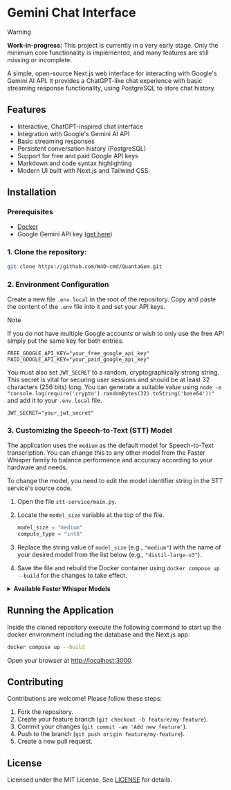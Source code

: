 # Gemini Chat Interface

> [!WARNING]
> **Work-in-progress:** This project is currently in a very early stage. Only the minimum core functionality is implemented, and many features are still missing or incomplete.

A simple, open-source Next.js web interface for interacting with Google's Gemini AI API. It provides a ChatGPT-like chat experience with basic streaming response functionality, using PostgreSQL to store chat history.

## Features

- Interactive, ChatGPT-inspired chat interface
- Integration with Google's Gemini AI API
- Basic streaming responses
- Persistent conversation history (PostgreSQL)
- Support for free and paid Google API keys
- Markdown and code syntax highlighting
- Modern UI built with Next.js and Tailwind CSS

## Installation

### Prerequisites

- [Docker](https://docs.docker.com/get-docker/)
- Google Gemini API key ([get here](https://aistudio.google.com/))

### 1. Clone the repository:

```bash
git clone https://github.com/W4D-cmd/QuantaGem.git
```

### 2. Environment Configuration

Create a new file `.env.local` in the root of the repository. Copy and paste the content of the `.env` file into it and set your API keys.

> [!NOTE]
> If you do not have multiple Google accounts or wish to only use the free API simply put the same key for both entries.

```env
FREE_GOOGLE_API_KEY="your_free_google_api_key"
PAID_GOOGLE_API_KEY="your_paid_google_api_key"
```

You must also set `JWT_SECRET` to a random, cryptographically strong string.
This secret is vital for securing user sessions and should be at least 32 characters (256 bits) long.
You can generate a suitable value using `node -e "console.log(require('crypto').randomBytes(32).toString('base64'))"` and add it to your `.env.local` file.
```env
JWT_SECRET="your_jwt_secret"
```

### 3. Customizing the Speech-to-Text (STT) Model

The application uses the `medium` as the default model for Speech-to-Text transcription. You can change this to any other model from the Faster Whisper family to balance performance and accuracy according to your hardware and needs.

To change the model, you need to edit the model identifier string in the STT service's source code.

1.  Open the file `stt-service/main.py`.
2.  Locate the `model_size` variable at the top of the file.

    ```python
    model_size = "medium"
    compute_type = "int8"
    ```

3.  Replace the string value of `model_size` (e.g., `"medium"`) with the name of your desired model from the list below (e.g., `"distil-large-v3"`).
4.  Save the file and rebuild the Docker container using `docker compose up --build` for the changes to take effect.

<details>
<summary><b>Available Faster Whisper Models</b></summary>

Here is a list of available models, grouped by type. Larger models are more accurate but slower and require more resources.

#### Standard Models (Multilingual)
*   `tiny`
*   `base`
*   `small`
*   `medium`
*   `large-v1`
*   `large-v2`
*   `large-v3`

#### English-Only Models (.en)
*   `tiny.en`
*   `base.en`
*   `small.en`
*   `medium.en`

#### Distilled Models (distil)
*   `distil-small.en`
*   `distil-medium.en`
*   `distil-large-v2`
*   `distil-large-v3`

</details>

## Running the Application

Inside the cloned repository execute the following command to start up the docker environment including the database and the Next.js app:

```bash
docker compose up --build
```

Open your browser at [http://localhost:3000](http://localhost:3000).

## Contributing

Contributions are welcome! Please follow these steps:

1. Fork the repository.
2. Create your feature branch (`git checkout -b feature/my-feature`).
3. Commit your changes (`git commit -am 'Add new feature'`).
4. Push to the branch (`git push origin feature/my-feature`).
5. Create a new pull request.

## License

Licensed under the MIT License. See [LICENSE](LICENSE) for details.
